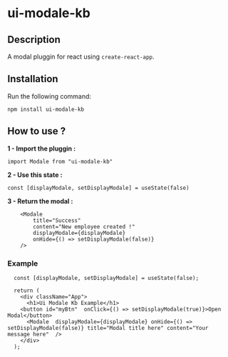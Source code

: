 # ui-modale-kb

## Description

A modal pluggin for react using `create-react-app`.

## Installation

Run the following command:

`npm install ui-modale-kb`

## How to use ?

**1 - Import the pluggin :**

`import Modale from "ui-modale-kb"`

**2 - Use this state :**

`const [displayModale, setDisplayModale] = useState(false)`

**3 - Return the modal :**

```
    <Modale
        title="Success"
        content="New employee created !"
        displayModale={displayModale}
        onHide={() => setDisplayModale(false)}
    />
```
### Example 

```
  const [displayModale, setDisplayModale] = useState(false); 
  
  return (
    <div className="App">
      <h1>Ui Modale Kb Example</h1>
    <button id="myBtn"  onClick={() => setDisplayModale(true)}>Open Modal</button>
      <Modale  displayModale={displayModale} onHide={() => setDisplayModale(false)} title="Modal title here" content="Your message here"  />
    </div>
  );
  
```
